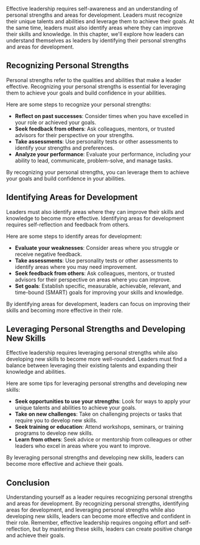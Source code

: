 
Effective leadership requires self-awareness and an understanding of personal strengths and areas for development. Leaders must recognize their unique talents and abilities and leverage them to achieve their goals. At the same time, leaders must also identify areas where they can improve their skills and knowledge. In this chapter, we'll explore how leaders can understand themselves as leaders by identifying their personal strengths and areas for development.

Recognizing Personal Strengths
------------------------------

Personal strengths refer to the qualities and abilities that make a leader effective. Recognizing your personal strengths is essential for leveraging them to achieve your goals and build confidence in your abilities.

Here are some steps to recognize your personal strengths:

- **Reflect on past successes**: Consider times when you have excelled in your role or achieved your goals.
- **Seek feedback from others**: Ask colleagues, mentors, or trusted advisors for their perspective on your strengths.
- **Take assessments**: Use personality tests or other assessments to identify your strengths and preferences.
- **Analyze your performance**: Evaluate your performance, including your ability to lead, communicate, problem-solve, and manage tasks.

By recognizing your personal strengths, you can leverage them to achieve your goals and build confidence in your abilities.

Identifying Areas for Development
---------------------------------

Leaders must also identify areas where they can improve their skills and knowledge to become more effective. Identifying areas for development requires self-reflection and feedback from others.

Here are some steps to identify areas for development:

- **Evaluate your weaknesses**: Consider areas where you struggle or receive negative feedback.
- **Take assessments**: Use personality tests or other assessments to identify areas where you may need improvement.
- **Seek feedback from others**: Ask colleagues, mentors, or trusted advisors for their perspective on areas where you can improve.
- **Set goals**: Establish specific, measurable, achievable, relevant, and time-bound (SMART) goals for improving your skills and knowledge.

By identifying areas for development, leaders can focus on improving their skills and becoming more effective in their role.

Leveraging Personal Strengths and Developing New Skills
-------------------------------------------------------

Effective leadership requires leveraging personal strengths while also developing new skills to become more well-rounded. Leaders must find a balance between leveraging their existing talents and expanding their knowledge and abilities.

Here are some tips for leveraging personal strengths and developing new skills:

- **Seek opportunities to use your strengths**: Look for ways to apply your unique talents and abilities to achieve your goals.
- **Take on new challenges**: Take on challenging projects or tasks that require you to develop new skills.
- **Seek training or education**: Attend workshops, seminars, or training programs to develop new skills.
- **Learn from others**: Seek advice or mentorship from colleagues or other leaders who excel in areas where you want to improve.

By leveraging personal strengths and developing new skills, leaders can become more effective and achieve their goals.

Conclusion
----------

Understanding yourself as a leader requires recognizing personal strengths and areas for development. By recognizing personal strengths, identifying areas for development, and leveraging personal strengths while also developing new skills, leaders can become more effective and confident in their role. Remember, effective leadership requires ongoing effort and self-reflection, but by mastering these skills, leaders can create positive change and achieve their goals.
